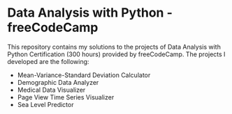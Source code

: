 # Data Analysis with Python - freeCodeCamp

This repository contains my solutions to the projects of Data Analysis with Python Certification (300 hours) provided by freeCodeCamp. The projects I developed are the following:
* Mean-Variance-Standard Deviation Calculator
* Demographic Data Analyzer
* Medical Data Visualizer
* Page View Time Series Visualizer
* Sea Level Predictor

